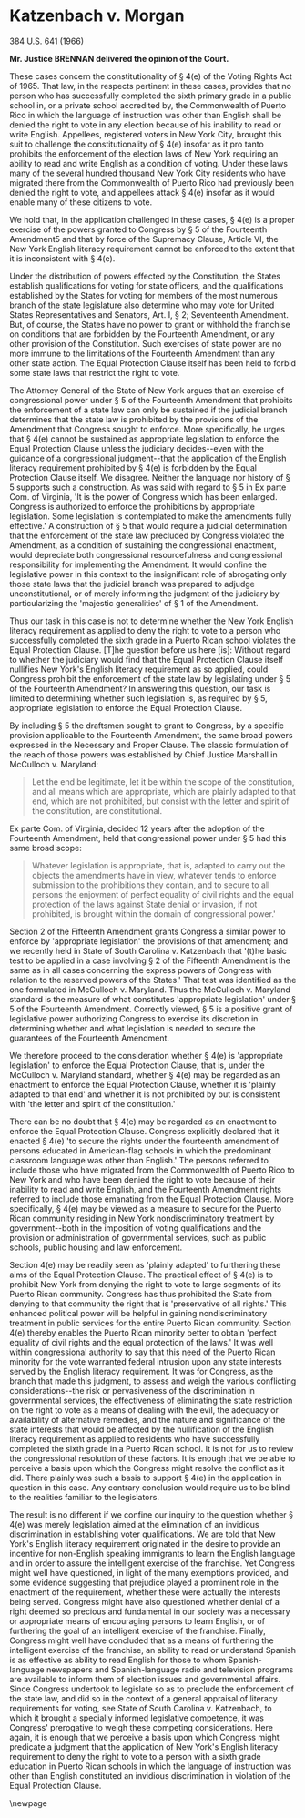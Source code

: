 # Katzenbach v. Morgan

384 U.S. 641 (1966)

**Mr. Justice BRENNAN delivered the opinion of the Court.**

These cases concern the constitutionality of § 4(e) of the Voting Rights Act
of 1965. That law, in the respects pertinent in these cases, provides that no
person who has successfully completed the sixth primary grade in a public
school in, or a private school accredited by, the Commonwealth of Puerto Rico
in which the language of instruction was other than English shall be denied
the right to vote in any election because of his inability to read or write
English. Appellees, registered voters in New York City, brought this suit to
challenge the constitutionality of § 4(e) insofar as it pro tanto prohibits
the enforcement of the election laws of New York requiring an ability to read
and write English as a condition of voting. Under these laws many of the
several hundred thousand New York City residents who have migrated there from
the Commonwealth of Puerto Rico had previously been denied the right to vote,
and appellees attack § 4(e) insofar as it would enable many of these citizens
to vote.

We hold that, in the application challenged
in these cases, § 4(e) is a proper exercise of the powers granted to Congress
by § 5 of the Fourteenth Amendment5 and that by force of the Supremacy Clause,
Article VI, the New York English literacy requirement cannot be enforced to
the extent that it is inconsistent with § 4(e).

Under the distribution of powers effected by the Constitution, the States
establish qualifications for voting for state officers, and the qualifications
established by the States for voting for members of the most numerous branch
of the state legislature also determine who may vote for United States
Representatives and Senators, Art. I, § 2; Seventeenth Amendment. But, of course, the
States have no power to grant or withhold the franchise on conditions that are
forbidden by the Fourteenth Amendment, or any other provision of the
Constitution. Such exercises of state power are no more immune to the
limitations of the Fourteenth Amendment than any other state action. The Equal
Protection Clause itself has been held to forbid some state laws that restrict
the right to vote.

The Attorney General of the State of New York argues that an exercise of
congressional power under § 5 of the Fourteenth Amendment that prohibits the
enforcement of a state law can only be sustained if the judicial branch
determines that the state law is prohibited by the provisions of the Amendment
that Congress sought to enforce. More specifically, he urges that § 4(e)
cannot be sustained as appropriate legislation to enforce the Equal Protection
Clause unless the judiciary decides--even with the guidance of a congressional
judgment--that the application of the English literacy requirement prohibited
by § 4(e) is forbidden by the Equal Protection Clause itself. We disagree.
Neither the language nor history of § 5 supports such a construction. As was
said with regard to § 5 in Ex parte Com. of Virginia, 'It is the power of Congress which has been enlarged. Congress is authorized to enforce the prohibitions by appropriate legislation. Some
legislation is contemplated to make the amendments fully effective.' A
construction of § 5 that would require a judicial determination that the
enforcement of the state law precluded by Congress violated the Amendment, as
a condition of sustaining the congressional enactment, would depreciate both
congressional resourcefulness and congressional responsibility for
implementing the Amendment. It would confine the legislative power in this
context to the insignificant role of abrogating only those state laws that the
judicial branch was prepared to adjudge unconstitutional, or of merely
informing the judgment of the judiciary by particularizing the 'majestic
generalities' of § 1 of the Amendment. 

Thus our task in this case is not to determine whether the New York English
literacy requirement as applied to deny the right to vote to a person who
successfully completed the sixth grade in a Puerto Rican school violates the
Equal Protection Clause. [T]he question before us here [is]: Without regard to whether the judiciary
would find that the Equal Protection Clause itself nullifies New York's
English literacy requirement as so applied, could Congress prohibit the
enforcement of the state law by legislating under § 5 of the Fourteenth
Amendment? In answering this question, our task is limited to determining
whether such legislation is, as required by § 5, appropriate legislation to
enforce the Equal Protection Clause.

By including § 5 the draftsmen sought to grant to Congress, by a specific
provision applicable to the Fourteenth Amendment, the same broad powers
expressed in the Necessary and Proper Clause. The
classic formulation of the reach of those powers was established by Chief
Justice Marshall in McCulloch v. Maryland:

> Let the end be legitimate, let it be within the scope of the constitution, and all means which are appropriate, which are plainly adapted to that end, which are not prohibited, but consist with the letter and spirit of the constitution, are constitutional.

Ex parte Com. of Virginia, decided 12 years after the adoption of the Fourteenth Amendment, held that congressional power under § 5 had this same broad scope:

> Whatever legislation is appropriate, that is, adapted to carry out the objects the amendments have in view, whatever tends to enforce submission to the prohibitions they contain, and to secure to all persons the enjoyment of perfect equality of civil rights and the equal protection of the laws against State denial or invasion, if not prohibited, is brought within the domain of congressional power.' 

Section 2 of the Fifteenth Amendment grants Congress a similar power to enforce by 'appropriate
legislation' the provisions of that amendment; and we recently held in State
of South Carolina v. Katzenbach that '(t)he basic test to be applied in a case involving § 2 of
the Fifteenth Amendment is the same as in all cases concerning the express
powers of Congress with relation to the reserved powers of the States.' That
test was identified as the one formulated in McCulloch v. Maryland.  Thus the McCulloch v. Maryland standard is the measure of what constitutes 'appropriate legislation' under § 5 of the
Fourteenth Amendment. Correctly viewed, § 5 is a positive grant of legislative
power authorizing Congress to exercise its discretion in determining whether
and what legislation is needed to secure the guarantees of the Fourteenth
Amendment.

We therefore proceed to the consideration whether § 4(e) is 'appropriate
legislation' to enforce the Equal Protection Clause, that is, under the
McCulloch v. Maryland standard, whether § 4(e) may be regarded as an enactment
to enforce the Equal Protection Clause, whether it is 'plainly adapted to that
end' and whether it is not prohibited by but is consistent with 'the letter
and spirit of the constitution.'

There can be no doubt that § 4(e) may be regarded as an enactment to enforce
the Equal Protection Clause. Congress explicitly declared that it enacted §
4(e) 'to secure the rights under the fourteenth amendment of persons educated
in American-flag schools in which the predominant classroom language was other
than English.' The persons referred to include those who have migrated from
the Commonwealth of Puerto Rico to New York and who have been denied the right
to vote because of their inability to read and write English, and the
Fourteenth Amendment rights referred to include those emanating from the Equal
Protection Clause. More specifically, § 4(e) may be viewed as a measure to
secure for the Puerto Rican community residing in New York nondiscriminatory
treatment by government--both in the imposition of voting qualifications and
the provision or administration of governmental services, such as public
schools, public housing and law enforcement.

Section 4(e) may be readily seen as 'plainly adapted' to furthering these aims
of the Equal Protection Clause. The practical effect of § 4(e) is to prohibit
New York from denying the right to vote to large segments of its Puerto Rican
community. Congress has thus prohibited the State from denying to that
community the right that is 'preservative of all rights.' This enhanced political
power will be helpful in gaining nondiscriminatory treatment in public
services for the entire Puerto Rican community. Section 4(e) thereby enables
the Puerto Rican minority better to obtain 'perfect equality of civil rights
and the equal protection of the laws.' It was well within congressional
authority to say that this need of the Puerto Rican minority for the vote
warranted federal intrusion upon any state interests served by the English
literacy requirement. It was for Congress, as the branch that made this
judgment, to assess and weigh the various conflicting considerations--the risk
or pervasiveness of the discrimination in governmental services, the
effectiveness of eliminating the state restriction on the right to vote as a
means of dealing with the evil, the adequacy or availability of alternative
remedies, and the nature and significance of the state interests that would be
affected by the nullification of the English literacy requirement as applied
to residents who have successfully completed the sixth grade in a Puerto Rican
school. It is not for us to review the congressional resolution of these
factors. It is enough that we be able to perceive a basis upon which the
Congress might resolve the conflict as it did. There plainly was such a basis
to support § 4(e) in the application in question in this case. Any contrary
conclusion would require us to be blind to the realities familiar to the
legislators.

The result is no different if we confine our inquiry to the question whether §
4(e) was merely legislation aimed at the elimination of an invidious
discrimination in establishing voter qualifications. We are told that New
York's English literacy requirement originated in the desire to provide an
incentive for non-English speaking immigrants to learn the English language
and in order to assure the intelligent exercise of the franchise. Yet Congress
might well have questioned, in light of the many exemptions provided, and
some evidence suggesting that prejudice played a prominent role in the
enactment of the requirement, whether these were actually the interests
being served. Congress might have also questioned whether denial of a right
deemed so precious and fundamental in our society was a necessary or
appropriate means of encouraging persons to learn English, or of furthering
the goal of an intelligent exercise of the franchise. Finally, Congress
might well have concluded that as a means of furthering the intelligent
exercise of the franchise, an ability to read or understand Spanish is as
effective as ability to read English for those to whom Spanish-language
newspapers and Spanish-language radio and television programs are available to
inform them of election issues and governmental affairs. Since Congress
undertook to legislate so as to preclude the enforcement of the state law, and
did so in the context of a general appraisal of literacy requirements for
voting, see State of South Carolina v. Katzenbach, to which it brought
a specially informed legislative competence, it was Congress' prerogative to
weigh these competing considerations. Here again, it is enough that we
perceive a basis upon which Congress might predicate a judgment that the
application of New York's English literacy requirement to deny the right to
vote to a person with a sixth grade education in Puerto Rican schools in which
the language of instruction was other than English constituted an invidious
discrimination in violation of the Equal Protection Clause.



\newpage

